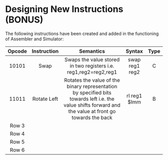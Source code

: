 # Designing New Instructions (BONUS)

The following instructions have been created and added in the functioning of Assembler and Simulator:

|  Opcode  | Instruction | Semantics | Syntax | Type |
| :------: | :---------: | :------: | :------: | :------:|
|  10101   | Swap | Swaps the value stored in two registers i.e. reg1,reg2=reg2,reg1 | swap reg1 reg2|    C      |
|11011   |  Rotate Left  |   Rotates the value of the binary representation by specified bits towards left i.e. the value shifts forward and the value at front go towards the back       |      rl reg1 $Imm    |      B    |
| Row 3    |             |          |          |          |
| Row 4    |             |          |          |          |
| Row 5    |             |          |          |          |
| Row 6    |             |          |          |          |

